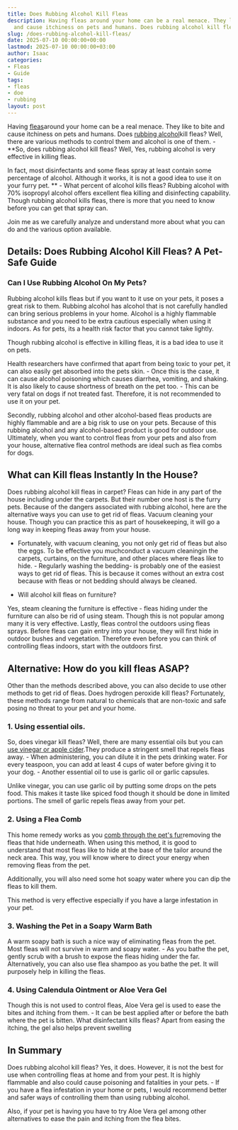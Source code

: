 ```yaml
---
title: Does Rubbing Alcohol Kill Fleas
description: Having fleas around your home can be a real menace. They like to bite
  and cause itchiness on pets and humans. Does rubbing alcohol kill fleas?
slug: /does-rubbing-alcohol-kill-fleas/
date: 2025-07-10 00:00:00+00:00
lastmod: 2025-07-10 00:00:00+03:00
author: Isaac
categories:
- Fleas
- Guide
tags:
- fleas
- doe
- rubbing
layout: post
---
```

Having [fleas](https://pestpolicy.com/does-apple-cider-vinegar-kill-fleas/)around your home can be a real menace. They like to bite and cause itchiness on pets and humans. Does [rubbing alcohol](https://www.webmd.com/first-aid/ss/rubbing-alcohol-uses)kill fleas? Well, there are various methods to control them and alcohol is one of them. - **So, does rubbing alcohol kill fleas? Well, Yes, rubbing alcohol is very effective in killing fleas.

In fact, most disinfectants and some fleas spray at least contain some percentage of alcohol. Although it works, it is not a good idea to use it on your furry pet. ** - What percent of alcohol kills fleas? Rubbing alcohol with 70% isopropyl alcohol offers excellent flea killing and disinfecting capability. Though rubbing alcohol kills fleas, there is more that you need to know before you can get that spray can.

Join me as we carefully analyze and understand more about what you can do and the various option available.

##  Details: Does Rubbing Alcohol Kill Fleas? A Pet-Safe Guide

###  Can I Use Rubbing Alcohol On My Pets?

Rubbing alcohol kills fleas but if you want to it use on your pets, it poses a great risk to them. Rubbing alcohol has alcohol that is not carefully handled can bring serious problems in your home. Alcohol is a highly flammable substance and you need to be extra cautious especially when using it indoors. As for pets, its a health risk factor that you cannot take lightly.

Though rubbing alcohol is effective in killing fleas, it is a bad idea to use it on pets.

Health researchers have confirmed that apart from being toxic to your pet, it can also easily get absorbed into the pets skin. - Once this is the case, it can cause alcohol poisoning which causes diarrhea, vomiting, and shaking. It is also likely to cause shortness of breath on the pet too. - This can be very fatal on dogs if not treated fast. Therefore, it is not recommended to use it on your pet.

Secondly, rubbing alcohol and other alcohol-based fleas products are highly flammable and are a big risk to use on your pets. Because of this rubbing alcohol and any alcohol-based product is good for outdoor use. Ultimately, when you want to control fleas from your pets and also from your house, alternative flea control methods are ideal such as flea combs for dogs.

##  What can Kill fleas Instantly In the House?

Does rubbing alcohol kill fleas in carpet? Fleas can hide in any part of the house including under the carpets. But their number one host is the furry pets. Because of the dangers associated with rubbing alcohol, here are the alternative ways you can use to get rid of fleas. Vacuum cleaning your house. Though you can practice this as part of housekeeping, it will go a long way in keeping fleas away from your house.

- Fortunately, with vacuum cleaning, you not only get rid of fleas but also the eggs. To be effective you muchconduct a vacuum cleaningin the carpets, curtains, on the furniture, and other places where fleas like to hide. - Regularly washing the bedding- is probably one of the easiest ways to get rid of fleas. This is because it comes without an extra cost because with fleas or not bedding should always be cleaned.

- Will alcohol kill fleas on furniture?

Yes, steam cleaning the furniture is effective - fleas hiding under the furniture can also be rid of using steam. Though this is not popular among many it is very effective. Lastly, fleas control the outdoors using fleas sprays. Before fleas can gain entry into your house, they will first hide in outdoor bushes and vegetation. Therefore even before you can think of controlling fleas indoors, start with the outdoors first.

##  Alternative: How do you kill fleas ASAP?

Other than the methods described above, you can also decide to use other methods to get rid of fleas. Does hydrogen peroxide kill fleas? Fortunately, these methods range from natural to chemicals that are non-toxic and safe posing no threat to your pet and your home.

###  1. Using essential oils.

So, does vinegar kill fleas? Well, there are many essential oils but you can [use vinegar or apple cider](https://pestpolicy.com/does-apple-cider-vinegar-kill-fleas/).They produce a stringent smell that repels fleas away. - When administering, you can dilute it in the pets drinking water. For every teaspoon, you can add at least 4 cups of water before giving it to your dog. - Another essential oil to use is garlic oil or garlic capsules.

Unlike vinegar, you can use garlic oil by putting some drops on the pets food. This makes it taste like spiced food though it should be done in limited portions. The smell of garlic repels fleas away from your pet.

###  2. Using a Flea Comb

This home remedy works as you [comb through the pet's fur](https://pestpolicy.com/best-electronic-flea-comb/)removing the fleas that hide underneath. When using this method, it is good to understand that most fleas like to hide at the base of the tailor around the neck area. This way, you will know where to direct your energy when removing fleas from the pet.

Additionally, you will also need some hot soapy water where you can dip the fleas to kill them.

This method is very effective especially if you have a large infestation in your pet.

###  3. Washing the Pet in a Soapy Warm Bath

A warm soapy bath is such a nice way of eliminating fleas from the pet. Most fleas will not survive in warm and soapy water. - As you bathe the pet, gently scrub with a brush to expose the fleas hiding under the far. Alternatively, you can also use flea shampoo as you bathe the pet. It will purposely help in killing the fleas.

###  4. Using Calendula Ointment or Aloe Vera Gel

Though this is not used to control fleas, Aloe Vera gel is used to ease the bites and itching from them. - It can be best applied after or before the bath where the pet is bitten. What disinfectant kills fleas? Apart from easing the itching, the gel also helps prevent swelling

##  In Summary

Does rubbing alcohol kill fleas? Yes, it does. However, it is not the best for use when controlling fleas at home and from your pest. It is highly flammable and also could cause poisoning and fatalities in your pets. - If you have a flea infestation in your home or pets, I would recommend better and safer ways of controlling them than using rubbing alcohol.

Also, if your pet is having you have to try Aloe Vera gel among other alternatives to ease the pain and itching from the flea bites.